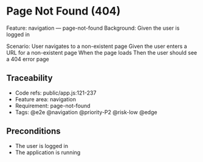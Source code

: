 # Page Not Found (404)
Feature: navigation — page-not-found
  Background:
    Given the user is logged in

  Scenario: User navigates to a non-existent page
    Given the user enters a URL for a non-existent page
    When the page loads
    Then the user should see a 404 error page

## Traceability
- Code refs: public/app.js:121-237
- Feature area: navigation
- Requirement: page-not-found
- Tags: @e2e @navigation @priority-P2 @risk-low @edge

## Preconditions
- The user is logged in
- The application is running
